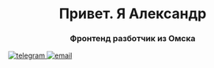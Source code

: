 <div align="center">
      <h1>Привет. Я Александр</h1>
      <h3>Фронтенд разботчик из Омска</h3>
    </div>
 <a href="@AlexBond">
      <img
        src="https://img.shields.io/badge/Telegram-blue?style=for-the-badge&logo=telegram&logoColor=white"
        alt="telegram"
      />
    </a>
 <a href="@AlexBond">
      <img
        src="https://img.shields.io/badge/Gmail-blue?style=for-the-badge&logo=mail&logoColor=white"
        alt="email"
      />
    </a>
